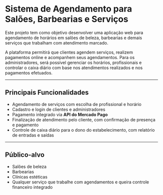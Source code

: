 #  Sistema de Agendamento para Salões, Barbearias e Serviços

Este projeto tem como objetivo desenvolver uma aplicação web para agendamento de horários em salões de beleza, barbearias e demais serviços que trabalham com atendimento marcado.

A plataforma permitirá que clientes agendem serviços, realizem pagamentos online e acompanhem seus agendamentos. Para os administradores, será possível gerenciar os horários, profissionais e controlar o caixa diário com base nos atendimentos realizados e nos pagamentos efetuados.

---

##  Principais Funcionalidades

- Agendamento de serviços com escolha de profissional e horário
- Cadastro e login de clientes e administradores
- Pagamento integrado via **API do Mercado Pago**
- Finalização de atendimento pelo cliente, com confirmação de presença e pagamento
- Controle de caixa diário para o dono do estabelecimento, com relatório de entradas e saídas

---

##  Público-alvo

- Salões de beleza  
- Barbearias  
- Clínicas estéticas  
- Qualquer serviço que trabalhe com agendamentos e queira controle financeiro integrado
